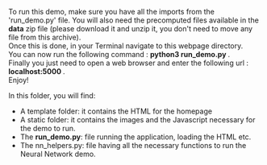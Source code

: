 To run this demo, make sure you have all the imports from the 'run_demo.py' file. You will also need the precomputed files available in the <b>data</b> zip file (please download it and unzip it, you don't need to move any file from this archive).<br>
Once this is done, in your Terminal navigate to this webpage directory. <br>
You can now run the following command : <b>python3 run_demo.py </b>. <br>
Finally you just need to open a web browser and enter the following url : <b>localhost:5000 </b>. <br>
Enjoy!


In this folder, you will find:
- A template folder: it contains the HTML for the homepage
- A static folder: it contains the images and the Javascript necessary for the demo to run.
- The <b>run_demo.py</b>: file running the application, loading the HTML etc.
- The <n>nn_helpers.py</b>: file having all the necessary functions to run the Neural Network demo.
